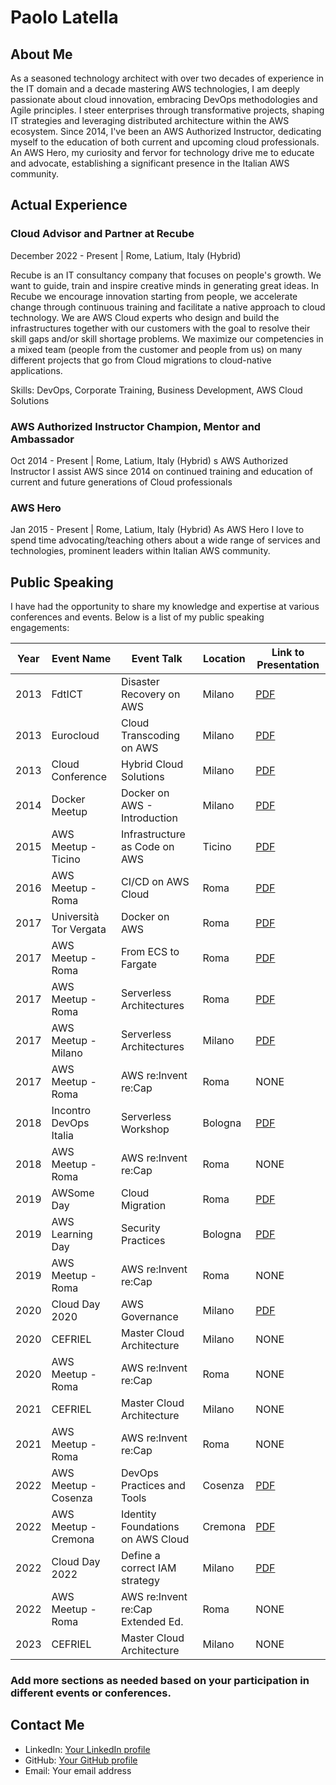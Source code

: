 # Paolo Latella

## About Me
As a seasoned technology architect with over two decades of experience in the IT domain and a decade mastering AWS technologies, I am deeply passionate about cloud innovation, embracing DevOps methodologies and Agile principles. I steer enterprises through transformative projects, shaping IT strategies and leveraging distributed architecture within the AWS ecosystem. Since 2014, I've been an AWS Authorized Instructor, dedicating myself to the education of both current and upcoming cloud professionals. An AWS Hero, my curiosity and fervor for technology drive me to educate and advocate, establishing a significant presence in the Italian AWS community.

## Actual Experience

### Cloud Advisor and Partner at Recube
December 2022 - Present | Rome, Latium, Italy (Hybrid)

Recube is an IT consultancy company that focuses on people's growth. We want to guide, train and inspire creative minds in generating great ideas. In Recube we encourage innovation starting from people, we accelerate change through continuous training and facilitate a native approach to cloud technology. We are AWS Cloud experts who design and build the infrastructures together with our customers with the goal to resolve their skill gaps and/or skill shortage problems. We maximize our competencies in a mixed team (people from the customer and people from us) on many different projects that go from Cloud migrations to cloud-native applications.

Skills: DevOps, Corporate Training, Business Development, AWS Cloud Solutions

### AWS Authorized Instructor Champion, Mentor and Ambassador
Oct 2014 - Present | Rome, Latium, Italy (Hybrid)
s AWS Authorized Instructor I assist AWS since 2014 on continued training and education of current and future generations of Cloud professionals

### AWS Hero
Jan 2015 - Present | Rome, Latium, Italy (Hybrid)
As AWS Hero I love to spend time advocating/teaching others about a wide range of services and technologies, prominent leaders within Italian AWS community.

## Public Speaking
I have had the opportunity to share my knowledge and expertise at various conferences and events. Below is a list of my public speaking engagements:

| Year | Event Name            | Event Talk                        | Location   | Link to Presentation                           |
|------|-----------------------|-----------------------------------|------------|------------------------------------------------|
| 2013 | FdtICT                | Disaster Recovery on AWS          | Milano     | [PDF](https://github.com/PaoloL/public-speaking/blob/main/2013/2013%20-%20FdtICT%20-%20DR%20on%20AWS.pdf) |
| 2013 | Eurocloud             | Cloud Transcoding on AWS          | Milano     | [PDF](https://github.com/PaoloL/public-speaking/blob/main/2013/2013%20-%20Milano%20-%20Eurocloud%20-%20Cloud%20Transcoding.pdf) |
| 2013 | Cloud Conference      | Hybrid Cloud Solutions            | Milano     | [PDF](https://github.com/PaoloL/public-speaking/blob/main/2013/2013%20-%20Milano%20-%20CLC2013%20-%20Hybrid%20Cloud.pdf) |
| 2014 | Docker Meetup         | Docker on AWS - Introduction      | Milano     | [PDF](https://github.com/PaoloL/public-speaking/blob/main/2014/20141215%20-%20Milno%20-%20Docker%20Meetup.pdf) |
| 2015 | AWS Meetup - Ticino   | Infrastructure as Code on AWS     | Ticino     | [PDF](https://github.com/PaoloL/public-speaking/blob/main/2015/20150617%20-%20Ticino%20-%20A.pdf) |
| 2016 | AWS Meetup - Roma     | CI/CD on AWS Cloud                | Roma       | [PDF](https://github.com/PaoloL/public-speaking/blob/main/2016/20161017%20-%20Roma%20-%20CI%26CD%20on%20AWS.pdf) |
| 2017 | Università Tor Vergata | Docker on AWS                    | Roma       | [PDF](https://github.com/PaoloL/public-speaking/blob/main/2017/2017%20-%20Roma%20-%20Docker%20and%20AWS.pdf)   
| 2017 | AWS Meetup - Roma     | From ECS to Fargate               | Roma       | [PDF](https://github.com/PaoloL/public-speaking/blob/main/2017/2017%20-%20Roma%20-%20From%20ECS%20to%20Fargate%3AECS.pdf) | 
| 2017 | AWS Meetup - Roma     | Serverless Architectures          | Roma       | [PDF](https://github.com/PaoloL/public-speaking/blob/main/2017/Serverless%20Architectures%20on%20AWS.pdf)
| 2017 | AWS Meetup - Milano   | Serverless Architectures          | Milano     | [PDF](https://github.com/PaoloL/public-speaking/blob/main/2017/20170316%20-%20Milano%20-%20Serverless.pdf) |
| 2017 | AWS Meetup - Roma     | AWS re:Invent re:Cap              | Roma       | NONE |
| 2018 | Incontro DevOps Italia| Serverless Workshop               | Bologna    | [PDF](https://github.com/PaoloL/public-speaking/blob/main/2018/IDI%202018%20-%20Workshop%20Serverless%20.pdf) | 
| 2018 | AWS Meetup - Roma     | AWS re:Invent re:Cap              | Roma       | NONE |
| 2019 | AWSome Day            | Cloud Migration                   | Roma       | [PDF](https://github.com/PaoloL/public-speaking/blob/main/2019/20190709%20-%20Roma%20-%20AWSome%20Day.pdf) |
| 2019 | AWS Learning Day      | Security Practices                | Bologna    | [PDF](https://github.com/PaoloL/public-speaking/blob/main/2019/20190615%20-%20Bologna%20-%20Learning%20Day%20Security.pdf) |   
| 2019 | AWS Meetup - Roma     | AWS re:Invent re:Cap              | Roma       | NONE |
| 2020 | Cloud Day 2020        | AWS Governance                    | Milano     | [PDF](https://github.com/PaoloL/public-speaking/blob/main/2020/20201029%20-%20Milano%20-%20Cloud%20Day%202020%20-%20AWS%20Governance.pdf) |
| 2020 | CEFRIEL               | Master Cloud Architecture         | Milano     | NONE |
| 2020 | AWS Meetup - Roma     | AWS re:Invent re:Cap              | Roma       | NONE |
| 2021 | CEFRIEL               | Master Cloud Architecture         | Milano     | NONE |
| 2021 | AWS Meetup - Roma     | AWS re:Invent re:Cap              | Roma       | NONE |
| 2022 | AWS Meetup - Cosenza  | DevOps Practices and Tools        | Cosenza    | [PDF](https://github.com/PaoloL/public-speaking/blob/main/2022/20221117%20-%20Calabria%20-%20Meetup%20DevOps.pdf) |
| 2022 | AWS Meetup - Cremona  | Identity Foundations on AWS Cloud | Cremona    | [PDF](https://github.com/PaoloL/public-speaking/blob/main/2022/20221123%20-%20Cremona%20-%20Implement%20a%20strong%20identity%20foundation.pdf) |
| 2022 | Cloud Day 2022        | Define a correct IAM strategy     | Milano     | [PDF](https://github.com/PaoloL/public-speaking/blob/main/2022/20221027%20-%20Milano%20-%20Cloud%20Day%202022%20-%20Define%20a%20correct%20IAM%20strategy.pdf) |
| 2022| AWS Meetup - Roma     | AWS re:Invent re:Cap Extended Ed.  | Roma       | NONE |
| 2023 | CEFRIEL               | Master Cloud Architecture         | Milano     | NONE |


### Add more sections as needed based on your participation in different events or conferences.

## Contact Me
- LinkedIn: [Your LinkedIn profile](https://www.linkedin.com/in/paololatella/)
- GitHub: [Your GitHub profile](https://github.com/PaoloL)
- Email: Your email address


<!--
**PaoloL/PaoloL** is a ✨ _special_ ✨ repository because its `README.md` (this file) appears on your GitHub profile.

Here are some ideas to get you started:

- 🔭 I’m currently working on ...
- 🌱 I’m currently learning ...
- 👯 I’m looking to collaborate on ...
- 🤔 I’m looking for help with ...
- 💬 Ask me about ...
- 📫 How to reach me: ...
- 😄 Pronouns: ...
- ⚡ Fun fact: ...
-->
